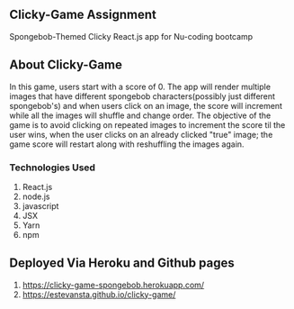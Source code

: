 
## Clicky-Game Assignment 

Spongebob-Themed Clicky React.js app for Nu-coding bootcamp

## About Clicky-Game

In this game, users start with a score of 0. The app will render multiple images that have different spongebob characters(possibly just different spongebob's) and when users click on an image, the score will increment while all the images will shuffle and change order. The objective of the game is to avoid clicking on repeated images to increment the score til the user wins, when the user clicks on an already clicked "true" image; the game score will restart along with reshuffling the images again.

### Technologies Used

1. React.js
1. node.js
1. javascript
1. JSX
1. Yarn
1. npm

## Deployed Via Heroku and Github pages

1. https://clicky-game-spongebob.herokuapp.com/
1. https://estevansta.github.io/clicky-game/


